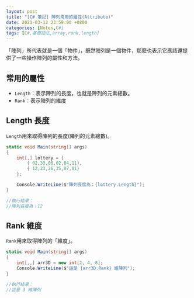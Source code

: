 ```yaml
---
layout: post
title: "[C# 筆記] 陣列常用的屬性(Attribute)"
date: 2021-03-12 23:59:00 +0800
categories: [Notes,C#]
tags: [C#,基礎語法,array,rank,length]
---
```


「陣列」所代表就是一個「物件」，既然陣列是一個物件，那麼也表示它應該還提供了一些操作陣列的屬性和方法。

## 常用的屬性

- `Length`：表示陣列的長度，也就是陣列的元素總數。
- `Rank`：表示陣列的維度

## Length 長度

`Length`用來取得陣列的長度(陣列的元素總數)。

```c#
static void Main(string[] args)
{
    int[,] lottery = {
        { 02,33,06,02,04,11},
        { 12,23,26,35,07,01}
    };

    Console.WriteLine($"陣列長度為：{lottery.Length}");
}

//執行結果：
//陣列長度為：12
```

## Rank 維度

`Rank`用來取得陣列的「維度」。

```c#
static void Main(string[] args)
{
    int[,,] arr3D = new int[2, 4, 8];
    Console.WriteLine($"這是 {arr3D.Rank} 維陣列");
}

//執行結果：
//這是 3 維陣列
```